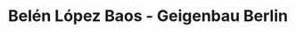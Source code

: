 ---
title: "Belén López Baos - Geigenbau Berlin"
url: /berlin/belen-lopez-baos-geigenbau-berlin/
shop: Instrumente
---